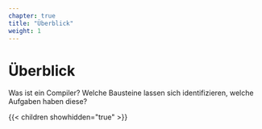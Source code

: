 ```yaml
---
chapter: true
title: "Überblick"
weight: 1
---
```



# Überblick

Was ist ein Compiler? Welche Bausteine lassen sich identifizieren, welche Aufgaben haben diese?


{{< children showhidden="true" >}}
